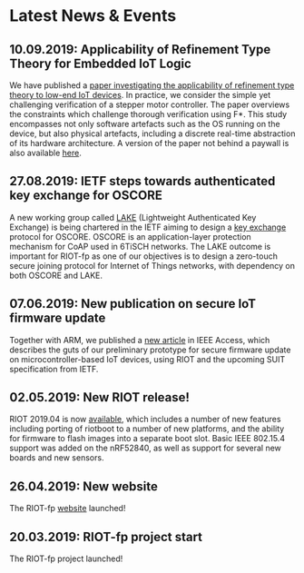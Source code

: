 # Latest News & Events

## 10.09.2019: Applicability of Refinement Type Theory for Embedded IoT Logic
We have published a [paper investigating the applicability of refinement type theory to low-end IoT devices](https://ieeexplore.ieee.org/abstract/document/8715067). In practice, we consider the simple yet challenging verification of a stepper motor controller. The paper overviews the constraints which challenge thorough verification using F*. This study encompasses not only software artefacts such as the OS running on the device, but also physical artefacts, including a discrete real-time abstraction of its hardware architecture. A version of the paper not behind a paywall is also available [here](https://www.irisa.fr/prive/talpin/papers/date19.pdf).

## 27.08.2019: IETF steps towards authenticated key exchange for OSCORE

A new working group called [LAKE](https://datatracker.ietf.org/wg/lake/about/) (Lightweight Authenticated Key Exchange) is being chartered in the IETF aiming to design a [key exchange](https://tools.ietf.org/html/draft-selander-lake-reqs) protocol for OSCORE. OSCORE is an application-layer protection mechanism for CoAP used in 6TiSCH networks. The LAKE outcome is important for RIOT-fp as one of our objectives is to design a zero-touch secure joining protocol for Internet of Things networks, with dependency on both OSCORE and LAKE.

## 07.06.2019: New publication on secure IoT firmware update

Together with ARM, we published a [new article](https://ieeexplore.ieee.org/stamp/stamp.jsp?arnumber=8725488) in IEEE Access, which describes the guts of our preliminary prototype for secure firmware update on microcontroller-based IoT devices, using RIOT and the upcoming SUIT specification from IETF.

## 02.05.2019: New RIOT release!

RIOT 2019.04 is now [available](https://github.com/RIOT-OS/RIOT/releases/tag/2019.04), which includes a number of new features including porting of riotboot to a number of new platforms, and the ability for firmware to flash images into a separate boot slot. Basic IEEE 802.15.4 support was added on the nRF52840, as well as support for several new boards and new sensors.

## 26.04.2019: New website

The RIOT-fp [website](https://future-proof-iot.github.io) launched!

## 20.03.2019: RIOT-fp project start

The RIOT-fp project launched!



